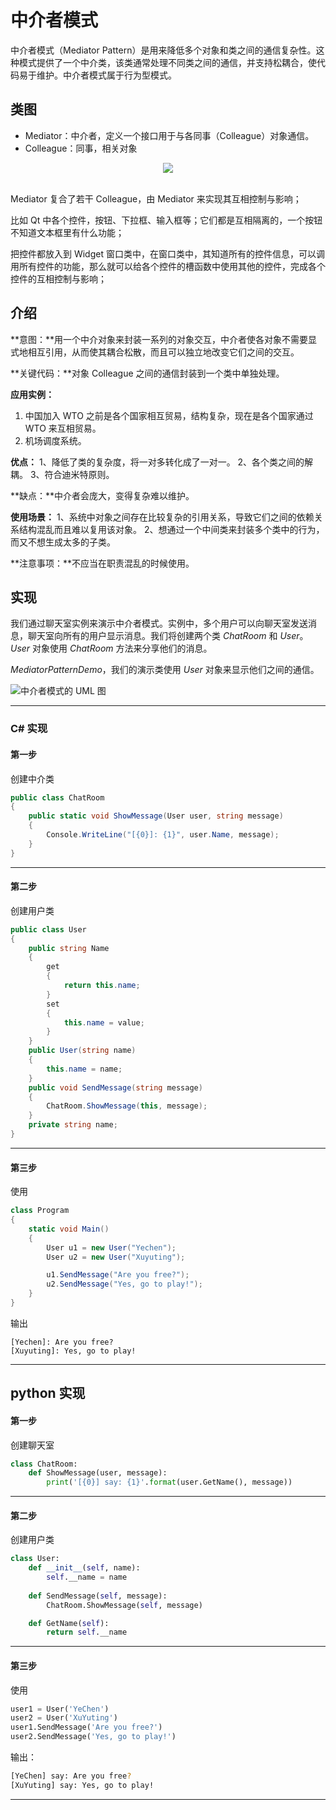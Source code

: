 # 中介者模式

中介者模式（Mediator Pattern）是用来降低多个对象和类之间的通信复杂性。这种模式提供了一个中介类，该类通常处理不同类之间的通信，并支持松耦合，使代码易于维护。中介者模式属于行为型模式。



## 类图

- Mediator：中介者，定义一个接口用于与各同事（Colleague）对象通信。
- Colleague：同事，相关对象

<div align="center"> <img src="https://cs-notes-1256109796.cos.ap-guangzhou.myqcloud.com/30d6e95c-2e3c-4d32-bf4f-68128a70bc05.png"/> </div><br>

Mediator 复合了若干 Colleague，由 Mediator 来实现其互相控制与影响；

比如 Qt 中各个控件，按钮、下拉框、输入框等；它们都是互相隔离的，一个按钮不知道文本框里有什么功能；

把控件都放入到 Widget 窗口类中，在窗口类中，其知道所有的控件信息，可以调用所有控件的功能，那么就可以给各个控件的槽函数中使用其他的控件，完成各个控件的互相控制与影响；



## 介绍

**意图：**用一个中介对象来封装一系列的对象交互，中介者使各对象不需要显式地相互引用，从而使其耦合松散，而且可以独立地改变它们之间的交互。

**关键代码：**对象 Colleague 之间的通信封装到一个类中单独处理。

**应用实例：**

1. 中国加入 WTO 之前是各个国家相互贸易，结构复杂，现在是各个国家通过 WTO 来互相贸易。 
2. 机场调度系统。 

**优点：** 1、降低了类的复杂度，将一对多转化成了一对一。 2、各个类之间的解耦。 3、符合迪米特原则。

**缺点：**中介者会庞大，变得复杂难以维护。

**使用场景：** 1、系统中对象之间存在比较复杂的引用关系，导致它们之间的依赖关系结构混乱而且难以复用该对象。 2、想通过一个中间类来封装多个类中的行为，而又不想生成太多的子类。

**注意事项：**不应当在职责混乱的时候使用。



## 实现

我们通过聊天室实例来演示中介者模式。实例中，多个用户可以向聊天室发送消息，聊天室向所有的用户显示消息。我们将创建两个类 *ChatRoom* 和 *User*。*User* 对象使用 *ChatRoom* 方法来分享他们的消息。

*MediatorPatternDemo*，我们的演示类使用 *User* 对象来显示他们之间的通信。

![中介者模式的 UML 图](https://www.runoob.com/wp-content/uploads/2014/08/mediator_pattern_uml_diagram.jpg)

---



### C# 实现

#### 第一步

创建中介类

````c#
public class ChatRoom
{
    public static void ShowMessage(User user, string message)
    {
        Console.WriteLine("[{0}]: {1}", user.Name, message);
    }
}
````

---

#### 第二步

创建用户类

````c#
public class User
{
    public string Name
    {
        get
        {
            return this.name;
        }
        set
        {
            this.name = value;
        }
    }
    public User(string name)
    {
        this.name = name;
    }
    public void SendMessage(string message)
    {
        ChatRoom.ShowMessage(this, message);
    }
    private string name;
}
````

---

#### 第三步

使用

````c#
class Program
{
    static void Main()
    {
        User u1 = new User("Yechen");
        User u2 = new User("Xuyuting");

        u1.SendMessage("Are you free?");
        u2.SendMessage("Yes, go to play!");
    }
}
````

输出

```
[Yechen]: Are you free?
[Xuyuting]: Yes, go to play!
```

---



## python 实现

#### 第一步

创建聊天室

````python
class ChatRoom:
    def ShowMessage(user, message):
        print('[{0}] say: {1}'.format(user.GetName(), message))
````

---

#### 第二步

创建用户类

````python
class User:
    def __init__(self, name):
        self.__name = name
    
    def SendMessage(self, message):
        ChatRoom.ShowMessage(self, message)

    def GetName(self):
        return self.__name
````

---

#### 第三步

使用

````python
user1 = User('YeChen')
user2 = User('XuYuting')
user1.SendMessage('Are you free?')
user2.SendMessage('Yes, go to play!')
````

输出：

````bash
[YeChen] say: Are you free?
[XuYuting] say: Yes, go to play!
````

---

